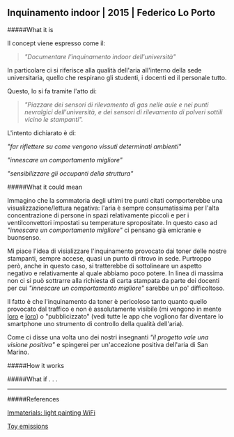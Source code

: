 ## Inquinamento indoor | 2015 | Federico Lo Porto

#####What it is

Il concept viene espresso come il:

> _"Documentare l'inquinamento indoor dell'università"_

In particolare ci si riferisce alla qualità dell'aria all'interno della sede universitaria, 
quello che respirano gli studenti, i docenti ed il personale tutto.

Questo, lo si fa tramite l'atto di:

> _"Piazzare dei sensori di rilevamento di gas nelle aule e nei punti nevralgici dell'università, 
e dei sensori di rilevamento di polveri sottili vicino le stampanti"._

L'intento dichiarato è di:

_"far riflettere su come vengono vissuti determinati ambienti"_

_"innescare un comportamento migliore"_

_"sensibilizzare gli occupanti della struttura"_

#####What it could mean

Immagino che la sommatoria degli ultimi tre punti citati comporterebbe una visualizzazione/lettura negativa: 
l'aria è sempre consumatissima per l'alta concentrazione di persone in spazi relativamente piccoli 
e per i ventilconvettori impostati su temperature spropositate.
In questo caso ad _"innescare un comportamento migliore"_ ci pensano già emicranie e buonsenso.

Mi piace l'idea di visializzare l'inquinamento provocato dai toner delle nostre stampanti, sempre accese, 
quasi un punto di ritrovo in sede. 
Purtroppo però, anche in questo caso, si tratterebbe di sottolineare un aspetto negativo e relativamente al 
quale abbiamo poco potere. 
In linea di massima non ci si può sottrarre alla richiesta di carta stampata da parte dei docenti per cui
_"innescare un comportamento migliore"_ sarebbe un po' difficoltoso.

Il fatto è che l'inquinamento da toner è pericoloso tanto quanto quello provocato dal traffico 
e non è assolutamente visibile (mi vengono in mente [loro](https://vimeo.com/20412632) e [loro](https://vimeo.com/1713136)) 
o "pubblicizzato" (vedi tutte le app che vogliono far diventare lo smartphone uno strumento di controllo della qualità dell'aria).

Come ci disse una volta uno dei nostri insegnanti _"il progetto vale una visione positiva"_ 
e spingerei per un'accezione positiva dell'aria di San Marino.

#####How it works



#####What if . . .




---

#####References

[Immaterials: light painting WiFi](https://vimeo.com/20412632)

[Toy emissions](https://vimeo.com/1713136)

